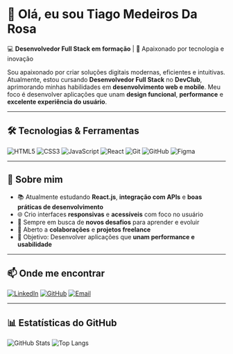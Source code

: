# 👋 Olá, eu sou Tiago Medeiros Da Rosa

💻 **Desenvolvedor Full Stack em formação** | 🚀 Apaixonado por tecnologia e inovação  

Sou apaixonado por criar soluções digitais modernas, eficientes e intuitivas. Atualmente, estou cursando **Desenvolvedor Full Stack** no **DevClub**, aprimorando minhas habilidades em **desenvolvimento web e mobile**. Meu foco é desenvolver aplicações que unam **design funcional**, **performance** e **excelente experiência do usuário**.

---

## 🛠️ Tecnologias & Ferramentas

<div align="left">
  
![HTML5](https://img.shields.io/badge/HTML5-E34F26?style=for-the-badge&logo=html5&logoColor=white)
![CSS3](https://img.shields.io/badge/CSS3-1572B6?style=for-the-badge&logo=css3&logoColor=white)
![JavaScript](https://img.shields.io/badge/JavaScript-F7DF1E?style=for-the-badge&logo=javascript&logoColor=black)
![React](https://img.shields.io/badge/React-20232A?style=for-the-badge&logo=react&logoColor=61DAFB)
![Git](https://img.shields.io/badge/GIT-F05032?style=for-the-badge&logo=git&logoColor=white)
![GitHub](https://img.shields.io/badge/GitHub-181717?style=for-the-badge&logo=github&logoColor=white)
![Figma](https://img.shields.io/badge/Figma-F24E1E?style=for-the-badge&logo=figma&logoColor=white)

</div>

---

## 📌 Sobre mim

- 📚 Atualmente estudando **React.js**, **integração com APIs** e **boas práticas de desenvolvimento**
- 🌐 Crio interfaces **responsivas** e **acessíveis** com foco no usuário
- 🧠 Sempre em busca de **novos desafios** para aprender e evoluir
- 🤝 Aberto a **colaborações** e **projetos freelance**
- 🎯 Objetivo: Desenvolver aplicações que **unam performance e usabilidade**

---

## 📫 Onde me encontrar

<div align="left">

[![LinkedIn](https://img.shields.io/badge/LinkedIn-0A66C2?style=for-the-badge&logo=linkedin&logoColor=white)](SUA_URL_DO_LINKEDIN)
[![GitHub](https://img.shields.io/badge/GitHub-181717?style=for-the-badge&logo=github&logoColor=white)](SUA_URL_DO_GITHUB)
[![Email](https://img.shields.io/badge/Email-D14836?style=for-the-badge&logo=gmail&logoColor=white)](mailto:SEU_EMAIL)

</div>

---

## 📊 Estatísticas do GitHub

<div align="left">
  
![GitHub Stats](https://github-readme-stats.vercel.app/api?username=SEU_USUARIO&show_icons=true&theme=tokyonight)
![Top Langs](https://github-readme-stats.vercel.app/api/top-langs/?username=SEU_USUARIO&layout=compact&theme=tokyonight)

</div>
